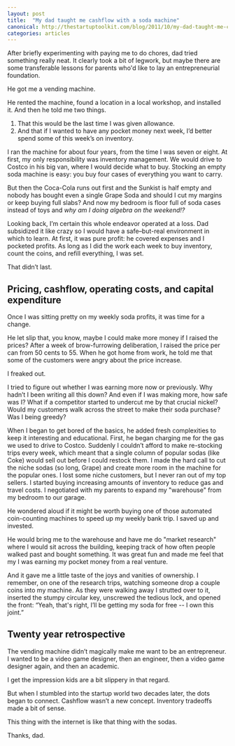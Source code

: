 ```yaml
---
layout: post
title:  "My dad taught me cashflow with a soda machine"
canonical: http://thestartuptoolkit.com/blog/2011/10/my-dad-taught-me-cashflow-with-a-soda-machine/
categories: articles
---
```


After briefly experimenting with paying me to do chores, dad tried something really neat. It clearly took a bit of legwork, but maybe there are some transferable lessons for parents who'd like to lay an entrepreneurial foundation.

He got me a vending machine.

He rented the machine, found a location in a local workshop, and installed it. And then he told me two things.

1. That this would be the last time I was given allowance.
2. And that if I wanted to have any pocket money next week, I’d better spend some of this week’s on inventory.

I ran the machine for about four years, from the time I was seven or eight. At first, my only responsibility was inventory management. We would drive to Costco in his big van, where I would decide what to buy. Stocking an empty soda machine is easy: you buy four cases of everything you want to carry.

But then the Coca-Cola runs out first and the Sunkist is half empty and nobody has bought even a single Grape Soda and should I cut my margins or keep buying full slabs? And now my bedroom is floor full of soda cases instead of toys and *why am I doing algebra on the weekend!?*

Looking back, I’m certain this whole endeavor operated at a loss. Dad subsidized it like crazy so I would have a safe–but-real environment in which to learn. At first, it was pure profit: he covered expenses and I pocketed profits. As long as I did the work each week to buy inventory, count the coins, and refill everything, I was set.

That didn’t last.

## Pricing, cashflow, operating costs, and capital expenditure

Once I was sitting pretty on my weekly soda profits, it was time for a change.

He let slip that, you know, maybe I could make more money if I raised the prices? After a week of brow-furrowing deliberation, I raised the price per can from 50 cents to 55. When he got home from work, he told me that some of the customers were angry about the price increase.

I freaked out.

I tried to figure out whether I was earning more now or previously. Why hadn’t I been writing all this down? And even if I was making more, how safe was I? What if a competitor started to undercut me by that crucial nickel? Would my customers walk across the street to make their soda purchase? Was I being greedy?

When I began to get bored of the basics, he added fresh complexities to keep it interesting and educational. First, he began charging me for the gas we used to drive to Costco. Suddenly I couldn’t afford to make re-stocking trips every week, which meant that a single column of popular sodas (like Coke) would sell out before I could restock them. I made the hard call to cut the niche sodas (so long, Grape) and create more room in the machine for the popular ones. I lost some niche customers, but I never ran out of my top sellers. I started buying increasing amounts of inventory to reduce gas and travel costs. I negotiated with my parents to expand my "warehouse" from my bedroom to our garage.

He wondered aloud if it might be worth buying one of those automated coin-counting machines to speed up my weekly bank trip. I saved up and invested.

He would bring me to the warehouse and have me do "market research" where I would sit across the building, keeping track of how often people walked past and bought something. It was great fun and made me feel that my I was earning my pocket money from a real venture. 

And it gave me a little taste of the joys and vanities of ownership. I remember, on one of the research trips, watching someone drop a couple coins into my machine. As they were walking away I strutted over to it, inserted the stumpy circular key, unscrewed the tedious lock, and opened the front: “Yeah, that's right, I’ll be getting my soda for free -- I own this joint.”

## Twenty year retrospective

The vending machine didn’t magically make me want to be an entrepreneur. I wanted to be a video game designer, then an engineer, then a video game designer again, and then an academic.

I get the impression kids are a bit slippery in that regard.

But when I stumbled into the startup world two decades later, the dots began to connect. Cashflow wasn’t a new concept. Inventory tradeoffs made a bit of sense.

This thing with the internet is like that thing with the sodas.

Thanks, dad.
